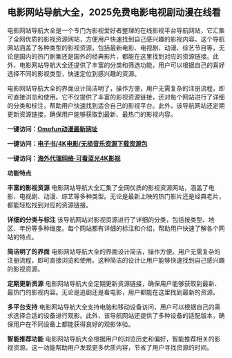 <h2>电影网站导航大全，2025免费电影电视剧动漫在线看</h2>
<p>电影网站导航大全是一个专门为影视爱好者整理的在线影视平台导航网站，它汇集了全网优质的影视资源网站，方便用户快速找到自己感兴趣的影视内容。这个导航网站涵盖了各种类型的影视资源，包括最新电影、电视剧、动漫、综艺节目等，无论是国内的热门剧集还是国外的经典影片，都能在这里找到对应的资源链接。此外，电影网站导航大全还提供了丰富的分类和筛选功能，用户可以根据自己的喜好选择不同的影视类型，快速定位到感兴趣的资源。</p>
<p>电影网站导航大全的界面设计简洁明了，操作方便，用户无需复杂的注册流程，即可直接浏览和使用。它不仅提供了丰富的影视资源链接，还对每个网站进行了详细的分类和标注，帮助用户快速找到适合自己的影视平台。此外，该导航网站还定期更新资源链接，确保用户能够获取到最新、最热门的影视内容。</p>
<p><strong>一键访问：</strong><a href="https://yingshidaohang.github.io/" target="_blank"><strong>Omofun动漫最新网址</strong></a></p>
<p><strong>一键访问：</strong><a href="https://wangpanziyuan.pages.dev/" target="_blank"><strong>电子书/4K电影/无损音乐资源下载资源包</strong></a></p>
<p><strong>一键访问：</strong><a href="http://ip.harmonylink.net/share/e82025" target="_blank"><strong>海外代理网络·可看蓝光4K影视</strong></a></p>
<p><strong>功能特点</strong></p>
<p><strong>丰富的影视资源</strong> 电影网站导航大全汇集了全网优质的影视资源网站，涵盖了电影、电视剧、动漫、综艺等多种类型。无论是最新上映的热门影片还是经典老片，都能轻松找到对应的资源链接。</p>
<p><strong>详细的分类与标注</strong> 该导航网站对影视资源进行了详细的分类，包括按类型、地区、年份等多种维度。每个网站都有详细的标注和介绍，帮助用户快速了解各个网站的特点。</p>
<p><strong>简洁明了的界面</strong> 电影网站导航大全的界面设计简洁，操作方便。用户无需复杂的注册流程，即可直接浏览和使用。这种简洁的设计让用户能够快速找到自己感兴趣的影视资源。</p>
<p><strong>定期更新资源</strong> 电影网站导航大全定期更新资源链接，确保用户能够获取到最新、最热门的影视内容。无论是追剧还是看电影，用户都能在这里找到最新的资源。</p>
<p><strong>多平台支持</strong> 电影网站导航大全支持电脑和移动设备访问，用户可以根据自己的需求选择合适的设备进行观影。此外，该导航网站还提供了多种设备的适配版本，确保用户在不同设备上都能获得良好的观影体验。</p>
<p><strong>智能推荐功能</strong> 电影网站导航大全根据用户的浏览历史和偏好，智能推荐相关的影视资源。这一功能帮助用户发现更多优质内容，节省了用户寻找资源的时间。</p>
